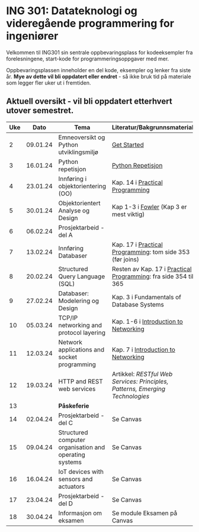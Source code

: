 # ING 301: Datateknologi og videregående programmering for ingeniører

Velkommen til ING301 sin sentrale oppbevaringsplass for kodeeksempler fra forelesningene, start-kode for programmeringsoppgaver med mer.

Oppbevaringsplassen inneholder en del kode, eksempler og lenker fra siste år. **Mye av dette vil bli oppdatert eller endret** - så ikke bruk tid på materiale som legger fler uker ut i fremtiden. 

## Aktuell oversikt - vil bli oppdatert etterhvert utover semestret.

| **Uke**  | **Dato** | **Tema**                                           | **Literatur/Bakgrunnsmaterial**                              |  **Frister**    |
|----------|----------|----------------------------------------------------|--------------------------------------------------------------|-----------------|
| 2        | 09.01.24 | Emneoversikt og Python utviklingsmiljø             | [Get Started](assignments/1-install/assignment1.md)          |                 |
| 3        | 16.01.24 | Python repetisjon                                  | [Python Repetisjon](weeks/2-get-started/python-overview.md)  | [Oppgave 1](https://hvl.instructure.com/courses/25871/assignments/73832)       |
| 4        | 23.01.24 | Innføring i objektorientering (OO)                 | Kap. 14 i [Practical Programming](https://pragprog.com/titles/gwpy3/practical-programming-third-edition/)  | [Registrere Prosjektgrupper](https://hvl.instructure.com/courses/25871/assignments/73834) |
| 5        | 30.01.24 | Objektorientert Analyse og Design                  | Kap 1-3 i [Fowler](https://hvl.instructure.com/courses/25871/files/folder/handouts?preview=2636123) (Kap 3 er mest viktig) | [Oppgave 2: Frist 30.01.](https://hvl.instructure.com/courses/25871/assignments/73833)               |
| 6        | 06.02.24 | Prosjektarbeid - del A                             |                    |  |
| 7        | 13.02.24 | Innføring Databaser                                | Kap. 17 i [Practical Programming](https://pragprog.com/titles/gwpy3/practical-programming-third-edition/):  tom side 353 (før joins)  | Prosjekt Del A |
| 8        | 20.02.24 | Structured Query Language (SQL)                    | Resten av Kap. 17 i [Practical Programming](https://pragprog.com/titles/gwpy3/practical-programming-third-edition/): fra side 354 til 365 |            |
| 9        | 27.02.24 | Databaser: Modelering og Design                    | Kap. 3 i Fundamentals of Database Systems                                                                                            |                 |
| 10       | 05.03.24 | TCP/IP networking and protocol layering            | Kap. 1-6 i [Introduction to Networking](https://do1.dr-chuck.net/net-intro/EN_us/net-intro.pdf)                                      | Prosjekt Del B | 
| 11       | 12.03.24 | Network applications and socket programming        | Kap. 7 i [Introduction to Networking](https://do1.dr-chuck.net/net-intro/EN_us/net-intro.pdf)                                        |                |
| 12       | 19.03.24 | HTTP and REST web services                         | Artikkel: *RESTful Web Services: Principles, Patterns, Emerging Technologies*                                                        |                |
| 13       |          | **Påskeferie**                                     |                                                                                                                                      |                |
| 14       | 02.04.24 | Prosjektarbeid - del C                             | Se Canvas                                                                                                                            | Prosjekt Del C |
| 15       | 09.04.24 | Structured computer organisation and operating systems | Se Canvas                                                                                                                            |                |
| 16       | 16.04.24 | IoT devices with sensors and actuators             | Se Canvas                                                                                                                            |                |
| 17       | 23.04.24 | Prosjektarbeid - del D                             | Se Canvas                                                                                                                            | Prosjekt Del D |
| 18       | 30.04.24 | Informasjon om eksamen                             | Se module Eksamen på Canvas                                                                                                          |                |
